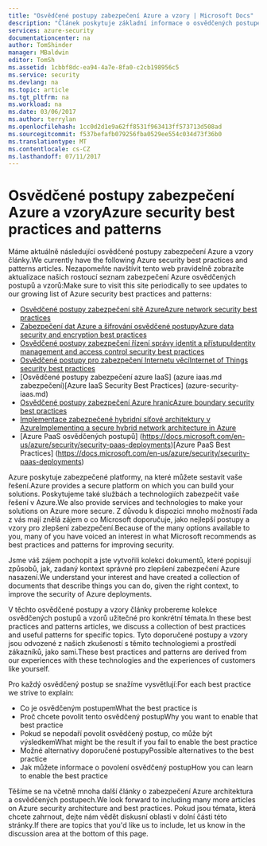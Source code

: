 ```yaml
---
title: "Osvědčené postupy zabezpečení Azure a vzory | Microsoft Docs"
description: "Článek poskytuje základní informace o osvědčených postupech zabezpečení Azure a vzory a kurátorované seznam osvědčené postupy zabezpečení pro různé prostředky Azure."
services: azure-security
documentationcenter: na
author: TomShinder
manager: MBaldwin
editor: TomSh
ms.assetid: 1cbbf8dc-ea94-4a7e-8fa0-c2cb198956c5
ms.service: security
ms.devlang: na
ms.topic: article
ms.tgt_pltfrm: na
ms.workload: na
ms.date: 03/06/2017
ms.author: terrylan
ms.openlocfilehash: 1cc0d2d1e9a62ff8531f963413ff573713d508ad
ms.sourcegitcommit: f537befafb079256fba0529ee554c034d73f36b0
ms.translationtype: MT
ms.contentlocale: cs-CZ
ms.lasthandoff: 07/11/2017
---
```

# <a name="azure-security-best-practices-and-patterns"></a><span data-ttu-id="f0b4d-103">Osvědčené postupy zabezpečení Azure a vzory</span><span class="sxs-lookup"><span data-stu-id="f0b4d-103">Azure security best practices and patterns</span></span>
<span data-ttu-id="f0b4d-104">Máme aktuálně následující osvědčené postupy zabezpečení Azure a vzory články.</span><span class="sxs-lookup"><span data-stu-id="f0b4d-104">We currently have the following Azure security best practices and patterns articles.</span></span> <span data-ttu-id="f0b4d-105">Nezapomeňte navštívit tento web pravidelně zobrazíte aktualizace našich rostoucí seznam zabezpečení Azure osvědčených postupů a vzorů:</span><span class="sxs-lookup"><span data-stu-id="f0b4d-105">Make sure to visit this site periodically to see updates to our growing list of Azure security best practices and patterns:</span></span>  

* [<span data-ttu-id="f0b4d-106">Osvědčené postupy zabezpečení sítě Azure</span><span class="sxs-lookup"><span data-stu-id="f0b4d-106">Azure network security best practices</span></span>](azure-security-network-security-best-practices.md)
* [<span data-ttu-id="f0b4d-107">Zabezpečení dat Azure a šifrování osvědčené postupy</span><span class="sxs-lookup"><span data-stu-id="f0b4d-107">Azure data security and encryption best practices</span></span>](azure-security-data-encryption-best-practices.md)
* [<span data-ttu-id="f0b4d-108">Osvědčené postupy zabezpečení řízení správy identit a přístupu</span><span class="sxs-lookup"><span data-stu-id="f0b4d-108">Identity management and access control security best practices</span></span>](azure-security-identity-management-best-practices.md)
* [<span data-ttu-id="f0b4d-109">Osvědčené postupy pro zabezpečení Internetu věcí</span><span class="sxs-lookup"><span data-stu-id="f0b4d-109">Internet of Things security best practices</span></span>](azure-security-iot-best-practices.md)
* <span data-ttu-id="f0b4d-110">[Osvědčené postupy zabezpečení azure IaaS] (azure iaas.md zabezpečení)</span><span class="sxs-lookup"><span data-stu-id="f0b4d-110">[Azure IaaS Security Best Practices] (azure-security-iaas.md)</span></span>
* [<span data-ttu-id="f0b4d-111">Osvědčené postupy zabezpečení Azure hranic</span><span class="sxs-lookup"><span data-stu-id="f0b4d-111">Azure boundary security best practices</span></span>](../best-practices-network-security.md)
* [<span data-ttu-id="f0b4d-112">Implementace zabezpečené hybridní síťové architektury v Azure</span><span class="sxs-lookup"><span data-stu-id="f0b4d-112">Implementing a secure hybrid network architecture in Azure</span></span>](../guidance/guidance-iaas-ra-secure-vnet-hybrid.md)
* <span data-ttu-id="f0b4d-113">[Azure PaaS osvědčených postupů] (https://docs.microsoft.com/en-us/azure/security/security-paas-deployments)</span><span class="sxs-lookup"><span data-stu-id="f0b4d-113">[Azure PaaS Best Practices] (https://docs.microsoft.com/en-us/azure/security/security-paas-deployments)</span></span>

<span data-ttu-id="f0b4d-114">Azure poskytuje zabezpečené platformy, na které můžete sestavit vaše řešení.</span><span class="sxs-lookup"><span data-stu-id="f0b4d-114">Azure provides a secure platform on which you can build your solutions.</span></span> <span data-ttu-id="f0b4d-115">Poskytujeme také službách a technologiích zabezpečit vaše řešení v Azure.</span><span class="sxs-lookup"><span data-stu-id="f0b4d-115">We also provide services and technologies to make your solutions on Azure more secure.</span></span> <span data-ttu-id="f0b4d-116">Z důvodu k dispozici mnoho možností řada z vás mají znělá zájem o co Microsoft doporučuje, jako nejlepší postupy a vzory pro zlepšení zabezpečení.</span><span class="sxs-lookup"><span data-stu-id="f0b4d-116">Because of the many options available to you, many of you have voiced an interest in what Microsoft recommends as best practices and patterns for improving security.</span></span>

<span data-ttu-id="f0b4d-117">Jsme váš zájem pochopit a jste vytvořili kolekci dokumentů, které popisují způsobů, jak, zadaný kontext správné pro zlepšení zabezpečení Azure nasazení.</span><span class="sxs-lookup"><span data-stu-id="f0b4d-117">We understand your interest and have created a collection of documents that describe things you can do, given the right context, to improve the security of Azure deployments.</span></span>

<span data-ttu-id="f0b4d-118">V těchto osvědčené postupy a vzory články probereme kolekce osvědčených postupů a vzorů užitečné pro konkrétní témata.</span><span class="sxs-lookup"><span data-stu-id="f0b4d-118">In these best practices and patterns articles, we discuss a collection of best practices and useful patterns for specific topics.</span></span> <span data-ttu-id="f0b4d-119">Tyto doporučené postupy a vzory jsou odvozené z našich zkušeností s těmito technologiemi a prostředí zákazníků, jako sami.</span><span class="sxs-lookup"><span data-stu-id="f0b4d-119">These best practices and patterns are derived from our experiences with these technologies and the experiences of customers like yourself.</span></span>

<span data-ttu-id="f0b4d-120">Pro každý osvědčený postup se snažíme vysvětlují:</span><span class="sxs-lookup"><span data-stu-id="f0b4d-120">For each best practice we strive to explain:</span></span>

* <span data-ttu-id="f0b4d-121">Co je osvědčeným postupem</span><span class="sxs-lookup"><span data-stu-id="f0b4d-121">What the best practice is</span></span>
* <span data-ttu-id="f0b4d-122">Proč chcete povolit tento osvědčený postup</span><span class="sxs-lookup"><span data-stu-id="f0b4d-122">Why you want to enable that best practice</span></span>
* <span data-ttu-id="f0b4d-123">Pokud se nepodaří povolit osvědčený postup, co může být výsledkem</span><span class="sxs-lookup"><span data-stu-id="f0b4d-123">What might be the result if you fail to enable the best practice</span></span>
* <span data-ttu-id="f0b4d-124">Možné alternativy doporučené postupy</span><span class="sxs-lookup"><span data-stu-id="f0b4d-124">Possible alternatives to the best practice</span></span>
* <span data-ttu-id="f0b4d-125">Jak můžete informace o povolení osvědčený postup</span><span class="sxs-lookup"><span data-stu-id="f0b4d-125">How you can learn to enable the best practice</span></span>

<span data-ttu-id="f0b4d-126">Těšíme se na včetně mnoha další články o zabezpečení Azure architektura a osvědčených postupech.</span><span class="sxs-lookup"><span data-stu-id="f0b4d-126">We look forward to including many more articles on Azure security architecture and best practices.</span></span> <span data-ttu-id="f0b4d-127">Pokud jsou témata, která chcete zahrnout, dejte nám vědět diskusní oblasti v dolní části této stránky.</span><span class="sxs-lookup"><span data-stu-id="f0b4d-127">If there are topics that you'd like us to include, let us know in the discussion area at the bottom of this page.</span></span>
